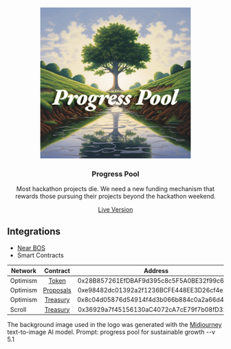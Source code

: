 <br/>
<div align="center">
  <a>
    <img src="./Progress_Pool.png" width="350">
  </a>
  <h3 align="center">Progress Pool</h3>
  <p align="center">
Most hackathon projects die. We need a new funding mechanism that rewards those pursuing their projects beyond the hackathon weekend.
  </p>
<a href="https://near.org/embed/ethpraguedemo.near/widget/Progress-Pool">Live Version</a>
</div>

## Integrations

- [Near BOS](https://docs.near.org/bos/overview)
- Smart Contracts

| Network   |      Contract      |       Address |
|----------|:-------------:|:------:|
| Optimism | [Token](https://optimistic.etherscan.io/address/0x28B857261EfDBAF9d395c8c5F5A0BE32f99c6abb) | 0x28B857261EfDBAF9d395c8c5F5A0BE32f99c6abb |
| Optimism | [Proposals](https://optimistic.etherscan.io/address/0xe98482dc01392a2f1236BCFE448EE3D26cf4e296)   | 0xe98482dc01392a2f1236BCFE448EE3D26cf4e296 |
| Optimism | [Treasury](https://optimistic.etherscan.io/address/0x8c04d05876d54914f4d3b066b884c0a2a66d40e3) | 0x8c04d05876d54914f4d3b066b884c0a2a66d40e3 |
| Scroll | [Treasury](https://blockscout.scroll.io/address/0x36929a7f45156130aC4072cA7cE79f7b08fD326d) | 0x36929a7f45156130aC4072cA7cE79f7b08fD326d |


The background image used in the logo was generated with the [Midjourney](https://www.midjourney.com/) text-to-image AI model. Prompt: progress pool for sustainable growth --v 5.1</p>



